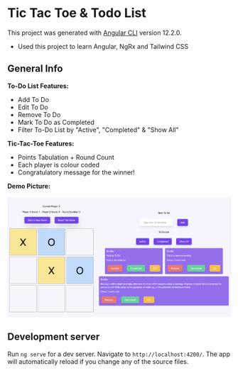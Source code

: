 # Tic Tac Toe & Todo List

This project was generated with [Angular CLI](https://github.com/angular/angular-cli) version 12.2.0. <br />
* Used this project to learn Angular, NgRx and Tailwind CSS 

## General Info
**To-Do List Features:** 
* Add To Do 
* Edit To Do
* Remove To Do
* Mark To Do as Completed
* Filter To-Do List by "Active", "Completed" & "Show All"

**Tic-Tac-Toe Features:** 
* Points Tabulation + Round Count
* Each player is colour coded
* Congratulatory message for the winner! 

**Demo Picture:**
<br></br>
![Demo](/src/Demo.png?raw=true "Demo")

## Development server

Run `ng serve` for a dev server. Navigate to `http://localhost:4200/`. The app will automatically reload if you change any of the source files.
